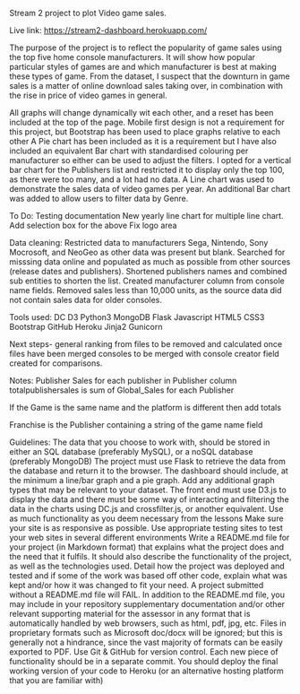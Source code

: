 Stream 2 project to plot Video game sales.

Live link:
https://stream2-dashboard.herokuapp.com/


The purpose of the project is to reflect the popularity of game sales using the top five home console manufacturers.
It will show how popular particular styles of games are and which manufacturer is best at making these types of game.
From the dataset, I suspect that the downturn in game sales is a matter of online download sales taking over, in combination with the rise in price of video games in general.

All graphs will change dynamically wit each other, and a reset has been included at the top of the page.
Mobile first design is not a requirement for this project, but Bootstrap has been used to place graphs relative to each other
A Pie chart has been included as it is a requirement but I have also included an equivalent Bar chart with standardised colouring  per manufacturer so either can be used to adjust the filters.
I opted for a vertical bar chart for the Publishers list and restricted it to display only the top 100, as there were too many, and a lot had no data.
A Line chart was used to demonstrate the sales data of video games per year.
An additional Bar chart was added to allow users to filter data by Genre.

To Do:
Testing documentation
New yearly line chart for multiple line chart.
Add selection box for the above
Fix logo area

Data cleaning:
Restricted data to manufacturers Sega, Nintendo, Sony Mocrosoft, and NeoGeo as other data was present but blank.
Searched for misssing data online and populated as much as possible from other sources (release dates and publishers).
Shortened publishers names and combined sub entities to shorten the list.
Created manufacturer column from console name fields.
Removed sales less than 10,000 units, as the source data did not contain sales data for older consoles.

Tools used:
DC
D3
Python3
MongoDB
Flask
Javascript
HTML5
CSS3
Bootstrap
GitHub
Heroku
Jinja2
Gunicorn

Next steps-
general ranking from files to be removed and calculated once files have been merged
consoles to be merged with console creator field created for comparisons.

Notes:
Publisher Sales
for each publisher in Publisher column totalpublishersales is sum of Global_Sales for each Publisher

If the Game is the same name and the platform is different then add totals

Franchise is the Publisher containing a string of the game name field

Guidelines:
The data that you choose to work with, should be stored in either an SQL database (preferably MySQL), or a noSQL database (preferably MongoDB)
The project must use Flask to retrieve the data from the database and return it to the browser.
The dashboard should include, at the minimum a line/bar graph and a pie graph. Add any additional graph types that may be relevant to your dataset.
The front end must use D3.js to display the data and there must be some way of interacting and filtering the data in the charts using DC.js and crossfilter.js, or another equivalent.
Use as much functionality as you deem necessary from the lessons
Make sure your site is as responsive as possible. Use appropriate testing sites to test your web sites in several different environments
Write a README.md file for your project (in Markdown format) that explains what the project does and the need that it fulfils. It should also describe the functionality of the project, as well as the technologies used. Detail how the project was deployed and tested and if some of the work was based off other code, explain what was kept and/or how it was changed to fit your need. A project submitted without a README.md file will FAIL.
In addition to the README.md file, you may include in your repository supplementary documentation and/or other relevant supporting material for the assessor in any format that is automatically handled by web browsers, such as html, pdf, jpg, etc. Files in proprietary formats such as Microsoft doc/docx will be ignored; but this is generally not a hindrance, since the vast majority of formats can be easily exported to PDF.
Use Git & GitHub for version control. Each new piece of functionality should be in a separate commit.
You should deploy the final working version of your code to Heroku (or an alternative hosting platform that you are familiar with)
